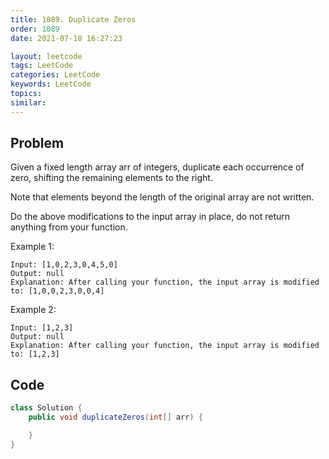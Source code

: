 ```yaml
---
title: 1089. Duplicate Zeros
order: 1089
date: 2021-07-18 16:27:23

layout: leetcode
tags: LeetCode
categories: LeetCode
keywords: LeetCode
topics:
similar:
---
```


## Problem

Given a fixed length array arr of integers, duplicate each occurrence of zero, shifting the remaining elements to the right.

Note that elements beyond the length of the original array are not written.

Do the above modifications to the input array in place, do not return anything from your function.

Example 1:

```
Input: [1,0,2,3,0,4,5,0]
Output: null
Explanation: After calling your function, the input array is modified to: [1,0,0,2,3,0,0,4]
```

Example 2:

```
Input: [1,2,3]
Output: null
Explanation: After calling your function, the input array is modified to: [1,2,3]
```

## Code

```java
class Solution {
    public void duplicateZeros(int[] arr) {

    }
}
```
